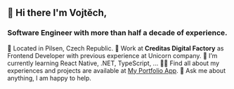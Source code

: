 ## 👋 Hi there I'm Vojtěch,

### Software Engineer with more than half a decade of experience.

📍 Located in Pilsen, Czech Republic.
💼 Work at **Creditas Digital Factory** as Frontend Developer with previous experience at Unicorn company.
🌱 I’m currently learning React Native, .NET, TypeScript, ...
👨‍💻 Find all about my experiences and projects are available at [My Portfolio App](https://vachal-vojtech.vercel.app).
💬 Ask me about anything, I am happy to help.
